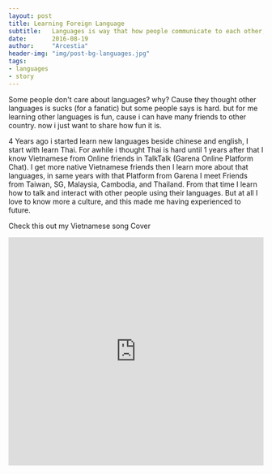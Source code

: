 ```yaml
---
layout: post
title: Learning Foreign Language
subtitle:   Languages is way that how people communicate to each other, learn other Language make us more know other people, more friends.
date:       2016-08-19
author:     "Arcestia"
header-img: "img/post-bg-languages.jpg"
tags:
- languages
- story
---
```


Some people don't care about languages? why? Cause they thought other languages is sucks (for a fanatic) but some people says is hard.
but for me learning other languages is fun, cause i can have many friends to other country. now i just want to share how fun it is.

4 Years ago i started learn new languages beside chinese and english, I start with learn Thai.
For awhile i thought Thai is hard until 1 years after that I know Vietnamese from Online friends in TalkTalk (Garena Online Platform Chat).
I get more native Vietnamese friends then I learn more about that languages, in same years with that Platform from Garena I meet Friends from Taiwan, SG, Malaysia, Cambodia, and Thailand.
From that time I learn how to talk and interact with other people using their languages.
But at all I love to know more a culture, and this made me having experienced to future.

Check this out my Vietnamese song Cover

<iframe width="100%" height="450" scrolling="no" frameborder="no" src="https://w.soundcloud.com/player/?url=https%3A//api.soundcloud.com/tracks/278842790&amp;auto_play=false&amp;hide_related=false&amp;show_comments=true&amp;show_user=true&amp;show_reposts=false&amp;visual=true"></iframe>
